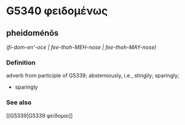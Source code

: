 # G5340 φειδομένως

## pheidoménōs

_(fi-dom-en'-oce | fee-thoh-MEH-nose | fee-thoh-MAY-nose)_

### Definition

adverb from participle of G5339; abstemiously, i.e., stingily; sparingly; 

- sparingly

### See also

[[G5339|G5339 φείδομαι]]
